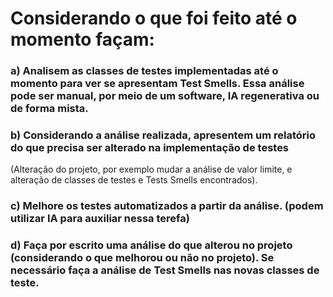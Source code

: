 # Considerando o que foi feito até o momento façam:

### a) Analisem as classes de testes implementadas até o momento para ver se apresentam Test Smells. Essa análise pode ser manual, por meio de um software, IA regenerativa ou de forma mista.

### b) Considerando a análise realizada, apresentem um relatório do que precisa ser alterado na implementação de testes
(Alteração do projeto, por exemplo mudar a análise de valor limite, e alteração de classes de testes e Tests Smells encontrados).

### c) Melhore os testes automatizados a partir da análise. (podem utilizar IA para auxiliar nessa terefa)

### d) Faça por escrito uma análise do que alterou no projeto (considerando o que melhorou ou não no projeto). Se necessário faça a análise de Test Smells nas novas classes de teste.
